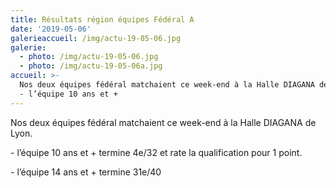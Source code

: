 ```yaml
---
title: Résultats région équipes Fédéral A
date: '2019-05-06'
galerieaccueil: /img/actu-19-05-06.jpg
galerie:
  - photo: /img/actu-19-05-06.jpg
  - photo: /img/actu-19-05-06a.jpg
accueil: >-
  Nos deux équipes fédéral matchaient ce week-end à la Halle DIAGANA de Lyon.  
  - l’équipe 10 ans et +
---
```

Nos deux équipes fédéral matchaient ce week-end à la Halle DIAGANA de Lyon. 

\- l’équipe 10 ans et + termine 4e/32 et rate la qualification pour 1 point. 

\- l’équipe 14 ans et + termine 31e/40
